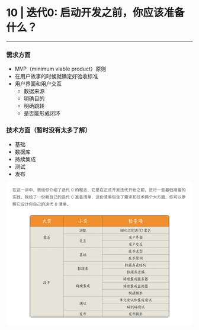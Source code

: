 # 10 | 迭代0: 启动开发之前，你应该准备什么？

---

### 需求方面

* MVP（minimum viable product）原则
* 在用户故事的时候就确定好验收标准
* 用户界面和用户交互
	* 数据来源
	* 明确目的
	* 明确跳转
	* 是否能形成闭环

### 技术方面（暂时没有太多了解）
* 基础
* 数据库
* 持续集成
* 测试
* 发布

![](image/迭代0清单.png)